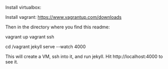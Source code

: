 Install virtualbox:

Install vagrant:
https://www.vagrantup.com/downloads

Then in the directory where you find this readme:

  vagrant up
  vagrant ssh

  cd /vagrant
  jekyll serve --watch 4000

This will create a VM, ssh into it, and run jekyll. Hit http://localhost:4000 to see it.